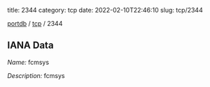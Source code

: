 title: 2344
category: tcp
date: 2022-02-10T22:46:10
slug: tcp/2344

[portdb](/) / [tcp](/category/tcp.html) / 2344


## IANA Data

_Name:_ fcmsys

_Description:_ fcmsys

